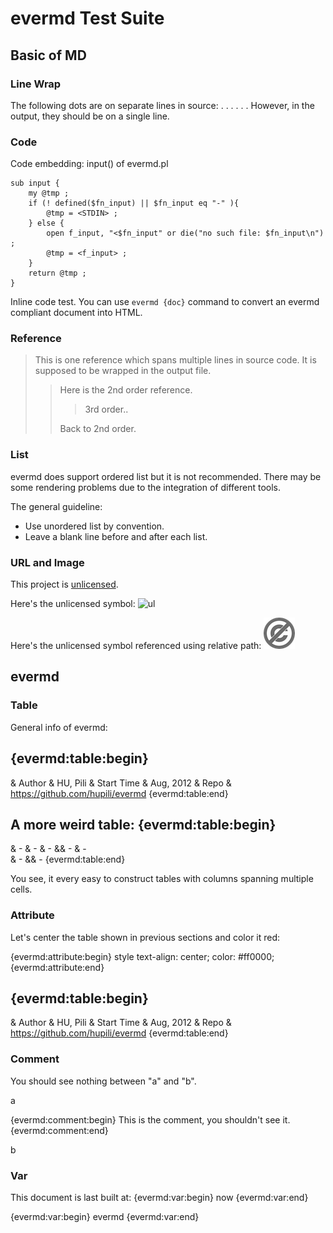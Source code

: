 # evermd Test Suite

## Basic of MD

### Line Wrap

The following dots are on separate lines in source:
.
.
.
.
.
.
However, in the output, they should be on a single line. 

### Code

Code embedding: input() of evermd.pl

```
sub input {
	my @tmp ;
	if (! defined($fn_input) || $fn_input eq "-" ){
		@tmp = <STDIN> ;	
	} else {
		open f_input, "<$fn_input" or die("no such file: $fn_input\n") ;
		@tmp = <f_input> ;
	}
	return @tmp ;
}
```

Inline code test. 
You can use `evermd {doc}` command to convert an 
evermd compliant document into HTML. 

### Reference

> This is one reference
> which spans multiple lines in source code. 
> It is supposed to be wrapped in the output file. 
>
> > Here is the 2nd order reference. 
> >
> > > 3rd order.. 
> >
> > Back to 2nd order. 
>

### List

evermd does support ordered list but it is not recommended. 
There may be some rendering problems due to 
the integration of different tools. 

The general guideline:

   * Use unordered list by convention. 
   * Leave a blank line before and after each list. 


### URL and Image

This project is [unlicensed](http://unlicense.org/).

Here's the unlicensed symbol: 
![ul](http://unlicense.org/pd-icon.png)

Here's the unlicensed symbol referenced using relative path:
![ul](pd-icon.png)


## evermd

### Table

General info of evermd:

{evermd:table:begin}
---
& Author & HU, Pili
& Start Time & Aug, 2012
& Repo & https://github.com/hupili/evermd
{evermd:table:end}

A more weird table:
{evermd:table:begin}
---
& - & - & -
&& - & -  
& - && -
{evermd:table:end}

You see, it every easy to construct tables 
with columns spanning multiple cells. 

### Attribute 

Let's center the table shown in previous sections
and color it red:

{evermd:attribute:begin}
style
text-align: center; color: #ff0000;
{evermd:attribute:end}

{evermd:table:begin}
---
& Author & HU, Pili
& Start Time & Aug, 2012
& Repo & https://github.com/hupili/evermd
{evermd:table:end}

### Comment

You should see nothing between "a" and "b". 

a

{evermd:comment:begin}
This is the comment, you shouldn't see it. 
{evermd:comment:end}

b

### Var

This document is last built at:
{evermd:var:begin}
now
{evermd:var:end}


{evermd:var:begin}
evermd
{evermd:var:end}

